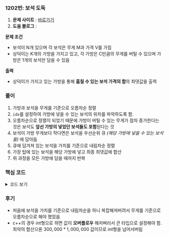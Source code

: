 ### 1202번: 보석 도둑

1. **문제 사이트** : [바로가기](https://www.acmicpc.net/problem/1202)
2. **도움 블로그** : 

**문제 조건**
- 보석이 N개 있으며 각 보석은 무게 M과 가격 V를 가짐
- 상덕이는 K개의 가방을 가지고 있고, 각 가방은 C만큼의 무게를 버틸 수 있으며 가방은 1개의 보석만 담을 수 있음

**출력**  
- 상덕이가 가지고 있는 가방을 통해 **훔칠 수 있는 보석 가격의 합**의 최댓값을 출력

### 풀이
1. 가방과 보석을 무게를 기준으로 오름차순 정렬
2. `idx`를 설정하여 가방에 넣을 수 있는 보석의 위치를 파악하도록 함.
3. 오름차순으로 정렬이 되었기 때문에 가방이 버틸 수 있는 무게가 점차 증가한다는 것은 보석도 **앞선 가방의 넣었던 보석들도 포함**된다는 것
4. 보석이 가방 무게보다 작다면은 보석을 우선순위 큐 _(해당 가방에 넣을 수 있는 보석들)_ 에 담아둠
5. 큐에 담겨져 있는 보석을 가치를 기준으로 내림차순 정렬
6. 가장 탑에 있는 보석을 해당 가방에 넣고 최종 최댓값에 합산
7. 위 과정을 모든 가방에 담을 때까지 반복

### 핵심 코드

<details>
<summary>코드 보기</summary>

```py
def solve():
    gem.sort()
    bag.sort()
    
    ans = idx = 0
    pq = []
    
    for i in range(k):
        while idx < n and bag[i] >= gem[idx][0]:
            heapq.heappush(pq, (-gem[idx][1], gem[idx][1]))
            idx += 1
        if pq:
            ans += heapq.heappop(pq)[1]
            
    print(ans)
```
- 가방과 보석은 무게를 기준으로, 오름차순으로 정렬
- `ans`는 최댓 무게 결과값과 `idx`는 `heapq`에 넣을 보석의 위치를 나타냄
- 가방의 무게가 낮은 것 부터 시작하여 해당 가방에 넣을 수 있는 무게 중 가장 가치가 비싼 것을 넣어야 함
- 보석을 첫번째 부터 시작하여 `n`보다 작고, 해당 가방의 버틸 수 있는 무게가 해당 보석의 무게보다 커야 함
- 해당 보석은 해당 가방에 넣을 수 있는 것들이므로 우선순위 큐에 넣어둠  
_heapq는 자동 오름차순이기에 첫번째에 **음수**를 통해서 두번째 값이 내림차순으로 되게 설정_
- 큐에 보석의 가치가 있으면 해당 보석을 가방에 넣을 수 있는 최대 가치이므로 `ans`에 더함
- 위 과정을 반복하여 모든 가방에 보석을 넣어두고 최종 값을 출력
</details>

### 후기
- 처음에 보석을 가치를 기준으로 내림차순을 하니 복잡해져버려서 무게를 기준으로 오름차순으로 해야 했었음
- c++의 경우 int형으로 하면 값이 **오버플로우** 해저벼러서 큰 타입으로 설정해야 함.  
최악의 합산으론 $300,000 * 1,000,000$ 값이므로 int형을 넘어서버림